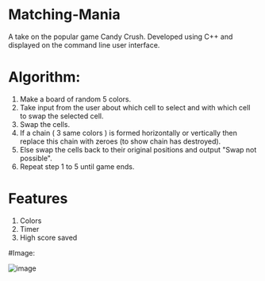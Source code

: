 # Matching-Mania
A take on the popular game Candy Crush. Developed using C++ and displayed on the command line user interface.

# Algorithm:
1. Make a board of random 5 colors.
2. Take input from the user about which cell to       select and with which cell to swap the selected      cell.
3. Swap the cells.
4. If a chain ( 3 same colors ) is formed       horizontally or vertically then replace this 
   chain with zeroes (to show chain has destroyed).
5. Else swap the cells back to their original positions and output "Swap not possible".
6. Repeat step 1 to 5 until game ends. 

# Features
1. Colors
2. Timer
3. High score saved


#Image:


![image](https://user-images.githubusercontent.com/31804051/121806920-49ffcd00-cc6b-11eb-8b13-5b7bdf0521ec.png)

